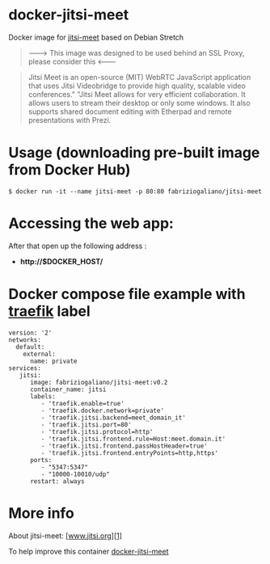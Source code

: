 # docker-jitsi-meet

Docker image for [jitsi-meet][3] based on Debian Stretch
> ---> This image was designed to be used behind an SSL Proxy, please consider this <---

> Jitsi Meet is an open-source (MIT) WebRTC JavaScript application that uses Jitsi Videobridge to provide high quality, scalable video conferences."  "Jitsi Meet allows for very efficient collaboration. It allows users to stream their desktop or only some windows. It also supports shared document editing with Etherpad and remote presentations with Prezi.

# Usage (downloading pre-built image from Docker Hub)

	$ docker run -it --name jitsi-meet -p 80:80 fabriziogaliano/jitsi-meet

# Accessing the web app:

After that open up the following address :

  - **http://$DOCKER_HOST/**

# Docker compose file example with [traefik][6] label 

```
version: '2'
networks:
  default:
    external:
      name: private
services:
   jitsi:
      image: fabriziogaliano/jitsi-meet:v0.2
      container_name: jitsi
      labels:
         - 'traefik.enable=true'
         - 'traefik.docker.network=private'
         - 'traefik.jitsi.backend=meet_domain_it'
         - 'traefik.jitsi.port=80'
         - 'traefik.jitsi.protocol=http'
         - 'traefik.jitsi.frontend.rule=Host:meet.domain.it'
         - 'traefik.jitsi.frontend.passHostHeader=true'
         - 'traefik.jitsi.frontend.entryPoints=http,https'
      ports:
         - "5347:5347"
         - "10000-10010/udp"
      restart: always
```
# More info

About jitsi-meet: [www.jitsi.org][1]

To help improve this container [docker-jitsi-meet][5]


[1]:https://jitsi.org/
[2]:https://www.docker.com
[3]:https://jitsi.org/
[4]:http://docs.docker.com
[5]:https://github.com/fabriziogaliano/docker-jitsi-meet
[6]:https://github.com/containous/traefik